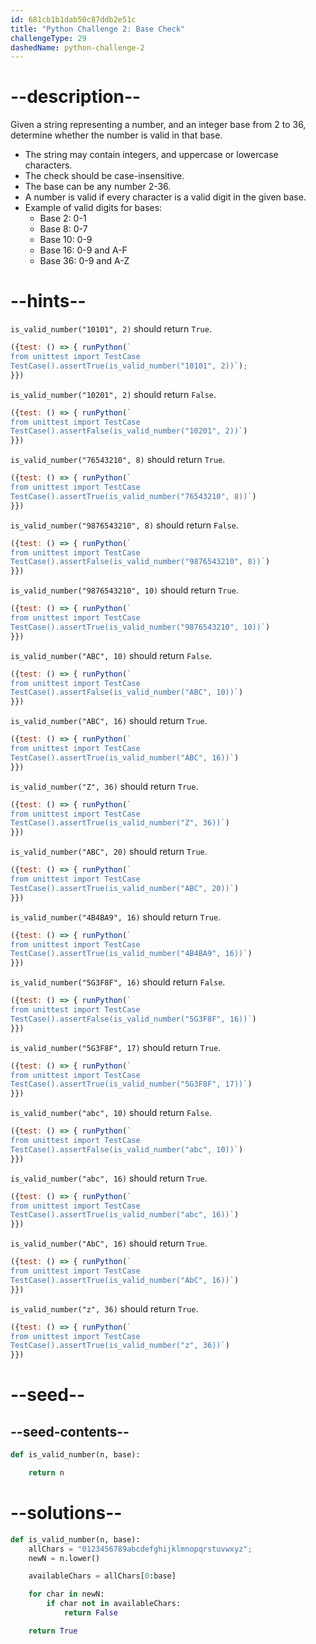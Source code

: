 ```yaml
---
id: 681cb1b1dab50c87ddb2e51c
title: "Python Challenge 2: Base Check"
challengeType: 29
dashedName: python-challenge-2
---
```


# --description--

Given a string representing a number, and an integer base from 2 to 36, determine whether the number is valid in that base.

- The string may contain integers, and uppercase or lowercase characters.
- The check should be case-insensitive.
- The base can be any number 2-36.
- A number is valid if every character is a valid digit in the given base.
- Example of valid digits for bases:
  - Base 2: 0-1
  - Base 8: 0-7
  - Base 10: 0-9
  - Base 16: 0-9 and A-F
  - Base 36: 0-9 and A-Z

# --hints--

`is_valid_number("10101", 2)` should return `True`.

```js
({test: () => { runPython(`
from unittest import TestCase
TestCase().assertTrue(is_valid_number("10101", 2))`);
}})
```

`is_valid_number("10201", 2)` should return `False`.

```js
({test: () => { runPython(`
from unittest import TestCase
TestCase().assertFalse(is_valid_number("10201", 2))`)
}})
```

`is_valid_number("76543210", 8)` should return `True`.

```js
({test: () => { runPython(`
from unittest import TestCase
TestCase().assertTrue(is_valid_number("76543210", 8))`)
}})
```

`is_valid_number("9876543210", 8)` should return `False`.

```js
({test: () => { runPython(`
from unittest import TestCase
TestCase().assertFalse(is_valid_number("9876543210", 8))`)
}})
```

`is_valid_number("9876543210", 10)` should return `True`.

```js
({test: () => { runPython(`
from unittest import TestCase
TestCase().assertTrue(is_valid_number("9876543210", 10))`)
}})
```

`is_valid_number("ABC", 10)` should return `False`.

```js
({test: () => { runPython(`
from unittest import TestCase
TestCase().assertFalse(is_valid_number("ABC", 10))`)
}})
```

`is_valid_number("ABC", 16)` should return `True`.

```js
({test: () => { runPython(`
from unittest import TestCase
TestCase().assertTrue(is_valid_number("ABC", 16))`)
}})
```

`is_valid_number("Z", 36)` should return `True`.

```js
({test: () => { runPython(`
from unittest import TestCase
TestCase().assertTrue(is_valid_number("Z", 36))`)
}})
```

`is_valid_number("ABC", 20)` should return `True`.

```js
({test: () => { runPython(`
from unittest import TestCase
TestCase().assertTrue(is_valid_number("ABC", 20))`)
}})
```

`is_valid_number("4B4BA9", 16)` should return `True`.

```js
({test: () => { runPython(`
from unittest import TestCase
TestCase().assertTrue(is_valid_number("4B4BA9", 16))`)
}})
```

`is_valid_number("5G3F8F", 16)` should return `False`.

```js
({test: () => { runPython(`
from unittest import TestCase
TestCase().assertFalse(is_valid_number("5G3F8F", 16))`)
}})
```

`is_valid_number("5G3F8F", 17)` should return `True`.

```js
({test: () => { runPython(`
from unittest import TestCase
TestCase().assertTrue(is_valid_number("5G3F8F", 17))`)
}})
```

`is_valid_number("abc", 10)` should return `False`.

```js
({test: () => { runPython(`
from unittest import TestCase
TestCase().assertFalse(is_valid_number("abc", 10))`)
}})
```

`is_valid_number("abc", 16)` should return `True`.

```js
({test: () => { runPython(`
from unittest import TestCase
TestCase().assertTrue(is_valid_number("abc", 16))`)
}})
```

`is_valid_number("AbC", 16)` should return `True`.

```js
({test: () => { runPython(`
from unittest import TestCase
TestCase().assertTrue(is_valid_number("AbC", 16))`)
}})
```

`is_valid_number("z", 36)` should return `True`.

```js
({test: () => { runPython(`
from unittest import TestCase
TestCase().assertTrue(is_valid_number("z", 36))`)
}})
```

# --seed--

## --seed-contents--

```py
def is_valid_number(n, base):

    return n
```

# --solutions--

```py
def is_valid_number(n, base):
    allChars = "0123456789abcdefghijklmnopqrstuvwxyz";
    newN = n.lower()

    availableChars = allChars[0:base]

    for char in newN:
        if char not in availableChars:
            return False

    return True
```
